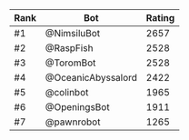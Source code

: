 Rank|Bot|Rating
---|---|---
#1|@NimsiluBot|2657
#2|@RaspFish|2528
#3|@ToromBot|2528
#4|@OceanicAbyssalord|2422
#5|@colinbot|1965
#6|@OpeningsBot|1911
#7|@pawnrobot|1265
